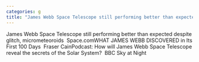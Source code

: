 ```yaml
---
categories: g
title: "James Webb Space Telescope still performing better than expected despite glitch micrometeoroids  Spacecom"
---
```

James Webb Space Telescope still performing better than expected despite glitch, micrometeoroids&nbsp;&nbsp;Space.comWHAT JAMES WEBB DISCOVERED in Its First 100 Days&nbsp;&nbsp;Fraser CainPodcast: How will James Webb Space Telescope reveal the secrets of the Solar System?&nbsp;&nbsp;BBC Sky at Night